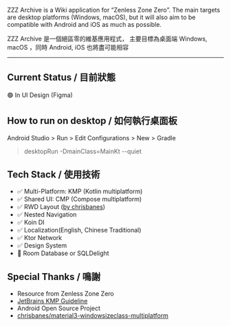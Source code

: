 ZZZ Archive is a Wiki application for “Zenless Zone Zero”.
The main targets are desktop platforms (Windows, macOS),
but it will also aim to be compatible with Android and iOS as much as possible.

ZZZ Archive 是一個絕區零的維基應用程式，
主要目標為桌面端 Windows, macOS ，同時 Android, iOS 也將盡可能相容

---

## Current Status / 目前狀態
🟢 In UI Design (Figma)

## How to run on desktop / 如何執行桌面板
Android Studio > Run > Edit Configurations > New > Gradle
> desktopRun -DmainClass=MainKt --quiet

## Tech Stack / 使用技術
- ✅ Multi-Platform: KMP (Kotlin multiplatform)
- ✅ Shared UI: CMP (Compose multiplatform)
- ✅ RWD Layout ([by chrisbanes](https://github.com/chrisbanes/material3-windowsizeclass-multiplatform))
- ✅ Nested Navigation
- ✅ Koin DI
- ✅ Localization(English, Chinese Traditional)
- ✅ Ktor Network
- ✅ Design System
- 🚧 Room Database or SQLDelight

## Special Thanks / 鳴謝
* Resource from Zenless Zone Zero
* [JetBrains KMP Guideline](https://www.jetbrains.com/help/kotlin-multiplatform-dev/get-started.html)
* Android Open Source Project
* [chrisbanes/material3-windowsizeclass-multiplatform](https://github.com/chrisbanes/material3-windowsizeclass-multiplatform)